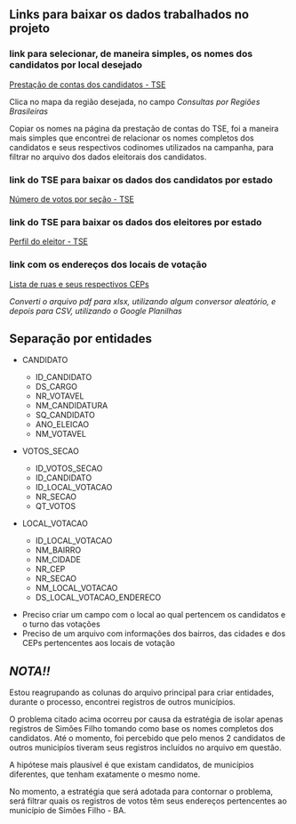 ## Links para baixar os dados trabalhados no projeto
### link para selecionar, de maneira simples, os nomes dos candidatos por local desejado

[Prestação de contas dos candidatos - TSE](https://divulgacandcontas.tse.jus.br/divulga/#/home)

Clica no mapa da região desejada, no campo *Consultas por Regiões Brasileiras*

Copiar os nomes na página da prestação de contas do TSE, foi a maneira mais simples que encontrei de relacionar os nomes completos dos candidatos e seus respectivos codinomes utilizados na campanha, para filtrar no arquivo dos dados eleitorais dos candidatos.

### link do TSE para baixar os dados dos candidatos por estado
[Número de votos por seção - TSE](https://dadosabertos.tse.jus.br/dataset/resultados-2024)


### link do TSE para baixar os dados dos eleitores por estado
[Perfil do eleitor - TSE](https://dadosabertos.tse.jus.br/dataset/eleitorado-2024)

### link com os endereços dos locais de votação
[Lista de ruas e seus respectivos CEPs](https://simoesfilho.ba.gov.br/wp-content/uploads/2024/05/CEP-SIMOES-FILHO-1.pdf)

*Converti o arquivo pdf para xlsx, utilizando algum conversor aleatório, e depois para CSV, utilizando o Google Planilhas*

## Separação por entidades

- CANDIDATO
  - ID_CANDIDATO
  - DS_CARGO
  - NR_VOTAVEL
  - NM_CANDIDATURA
  - SQ_CANDIDATO
  - ANO_ELEICAO
  - NM_VOTAVEL

- VOTOS_SECAO
  - ID_VOTOS_SECAO
  - ID_CANDIDATO
  - ID_LOCAL_VOTACAO
  - NR_SECAO
  - QT_VOTOS

- LOCAL_VOTACAO
  - ID_LOCAL_VOTACAO
  - NM_BAIRRO
  - NM_CIDADE
  - NR_CEP
  - NR_SECAO
  - NM_LOCAL_VOTACAO
  - DS_LOCAL_VOTACAO_ENDERECO

* Preciso criar um campo com o local ao qual pertencem os candidatos e o turno das votações
* Preciso de um arquivo com informações dos bairros, das cidades e dos CEPs pertencentes aos locais de votação

## *NOTA!!*
Estou reagrupando as colunas do arquivo principal para criar entidades, durante o processo, encontrei registros de outros municípios.

O problema citado acima ocorreu por causa da estratégia de isolar apenas registros de Simões Filho tomando como base os nomes completos dos candidatos. Até o momento, foi percebido que pelo menos 2 candidatos de outros municipíos tiveram seus registros incluídos no arquivo em questão.

A hipótese mais plausível é que existam candidatos, de municípios diferentes, que tenham exatamente o mesmo nome.

No momento, a estratégia que será adotada para contornar o problema, será filtrar quais os registros de votos têm seus endereços pertencentes ao município de Simões Filho - BA.